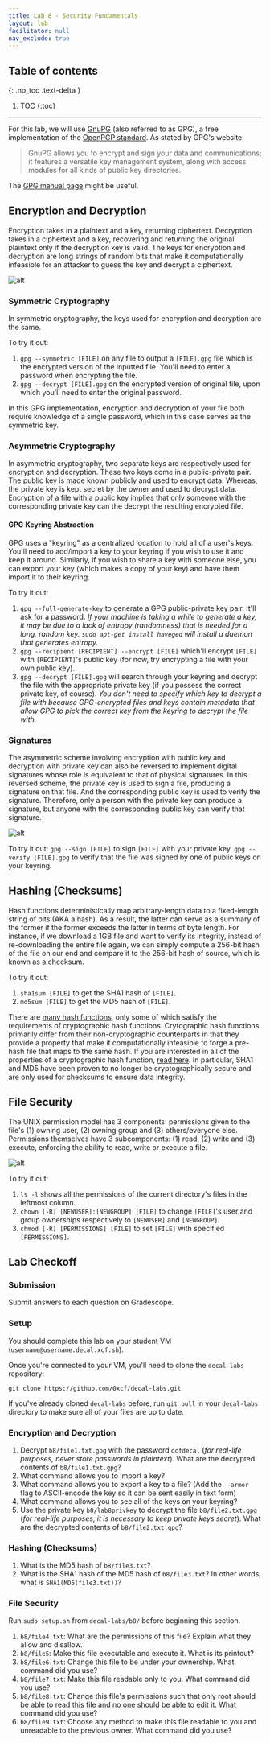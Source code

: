 ```yaml
---
title: Lab 8 - Security Fundamentals
layout: lab
facilitator: null
nav_exclude: true
---
```


## Table of contents
{: .no_toc .text-delta }

1. TOC
{:toc}

---

For this lab, we will use [GnuPG](https://gnupg.org) (also referred to as GPG), a free implementation of the [OpenPGP standard](https://openpgp.org/). As stated by GPG's website:
>GnuPG allows you to encrypt and sign your data and communications; it features a versatile key management system, along with access modules for all kinds of public key directories.

The [GPG manual page](https://www.gnupg.org/gph/de/manual/r1023.html) might be useful.

## Encryption and Decryption
Encryption takes in a plaintext and a key, returning ciphertext. Decryption takes in a ciphertext and a key, recovering and returning the original plaintext only if the decryption key is valid. The keys for encryption and decryption are long strings of random bits that make it computationally infeasible for an attacker to guess the key and decrypt a ciphertext.

![alt](https://docs.oracle.com/cd/E19424-01/820-4811/images/scrypt.gif)

### Symmetric Cryptography
In symmetric cryptography, the keys used for encryption and decryption are the same. 

To try it out: 
1. `gpg --symmetric [FILE]` on any file to output a `[FILE].gpg` file which is the encrypted version of the inputted file. You'll need to enter a password when encrypting the file.
2. `gpg --decrypt [FILE].gpg` on the encrypted version of original file, upon which you'll need to enter the original password.

In this GPG implementation, encryption and decryption of your file both require knowledge of a single password, which in this case serves as the symmetric key. 

### Asymmetric Cryptography
In asymmetric cryptography, two separate keys are respectively used for encryption and decryption. These two keys come in a public-private pair. The public key is made known publicly and used to encrypt data. Whereas, the private key is kept secret by the owner and used to decrypt data. Encryption of a file with a public key implies that only someone with the corresponding private key can the decrypt the resulting encrypted file.

#### GPG Keyring Abstraction
GPG uses a "keyring" as a centralized location to hold all of a user's keys. You'll need to add/import a key to your keyring if you wish to use it and keep it around. Similarly, if you wish to share a key with someone else, you can export your key (which makes a copy of your key) and have them import it to their keyring. 

To try it out:
1. `gpg --full-generate-key` to generate a GPG public-private key pair. It'll ask for a password.
*If your machine is taking a while to generate a key, it may be due to a lack of entropy (randomness) that is needed for a long, random key. `sudo apt-get install haveged` will install a daemon that generates entropy.*
2. `gpg --recipient [RECIPIENT] --encrypt [FILE]` which'll encrypt `[FILE]` with `[RECIPIENT]`'s public key (for now, try encrypting a file with your own public key). 
3. `gpg --decrypt [FILE].gpg` will search through your keyring and decrypt the file with the appropriate private key (if you possess the correct private key, of course). 
*You don't need to specify which key to decrypt a file with because GPG-encrypted files and keys contain metadata that allow GPG to pick the correct key from the keyring to decrypt the file with.*

### Signatures
The asymmetric scheme involving encryption with public key and decryption with private key can also be reversed to implement digital signatures whose role is equivalent to that of physical signatures. In this reversed scheme, the private key is used to sign a file, producing a signature on that file. And the corresponding public key is used to verify the signature. Therefore, only a person with the private key can produce a signature, but anyone with the corresponding public key can verify that signature.

![alt](https://upload.wikimedia.org/wikipedia/commons/thumb/4/4d/Illustration_of_digital_signature.svg/1920px-Illustration_of_digital_signature.svg.png)

To try it out:
`gpg --sign [FILE]` to sign `[FILE]` with your private key. `gpg --verify [FILE].gpg` to verify that the file was signed by one of public keys on your keyring. 

## Hashing (Checksums)
Hash functions deterministically map arbitrary-length data to a fixed-length string of bits (AKA a hash). As a result, the latter can serve as a summary of the former if the former exceeds the latter in terms of byte length. For instance, if we download a 1GB file and want to verify its integrity, instead of re-downloading the entire file again, we can simply compute a 256-bit hash of the file on our end and compare it to the 256-bit hash of source, which is known as a checksum.

To try it out:
1. `sha1sum [FILE]` to get the SHA1 hash of `[FILE]`.
2. `md5sum [FILE]` to get the MD5 hash of `[FILE]`.

There are [many hash functions](https://en.wikipedia.org/wiki/List_of_hash_functions), only some of which satisfy the requirements of cryptographic hash functions. Crytographic hash functions primarily differ from their non-cryptographic counterparts in that they provide a property that make it computationally infeasible to forge a pre-hash file that maps to the same hash. If you are interested in all of the properties of a cryptographic hash function, [read here](https://en.wikipedia.org/wiki/Cryptographic_hash_function). In particular, SHA1 and MD5 have been proven to no longer be cryptographically secure and are only used for checksums to ensure data integrity.


## File Security
The UNIX permission model has 3 components: permissions given to the file's (1) owning user, (2) owning group and (3) others/everyone else. Permissions themselves have 3 subcomponents: (1) read, (2) write and (3) execute, enforcing the ability to read, write or execute a file.

![alt](https://www.comentum.com/images/permissions.jpg)

To try it out:
1. `ls -l` shows all the permissions of the current directory's files in the leftmost column.
2. `chown [-R] [NEWUSER]:[NEWGROUP] [FILE]` to change `[FILE]`'s  user and group ownerships respectively to `[NEWUSER]` and `[NEWGROUP]`.
3. `chmod [-R] [PERMISSIONS] [FILE]` to set `[FILE]` with specified `[PERMISSIONS]`.

## Lab Checkoff

### Submission
Submit answers to each question on Gradescope.

### Setup
You should complete this lab on your student VM (`username@username.decal.xcf.sh`).

Once you're connected to your VM, you'll need to clone the `decal-labs` repository:
   
   `git clone https://github.com/0xcf/decal-labs.git`
   
If you've already cloned `decal-labs` before, run `git pull` in your `decal-labs` directory to make sure all of your files are up to date.

### Encryption and Decryption
1. Decrypt `b8/file1.txt.gpg` with the password `ocfdecal` (*for real-life purposes, never store passwords in plaintext*). What are the decrypted contents of `b8/file1.txt.gpg`?
2. What command allows you to import a key?
3. What command allows you to export a key to a file? (Add the `--armor` flag to ASCII-encode the key so it can be sent easily in text form)
4. What command allows you to see all of the keys on your keyring?
5. Use the private key `b8/lab8privkey` to decrypt the file `b8/file2.txt.gpg` (*for real-life purposes, it is necessary to keep private keys secret*). What are the decrypted contents of `b8/file2.txt.gpg`?

### Hashing (Checksums)
1. What is the MD5 hash of `b8/file3.txt`?
2. What is the SHA1 hash of the MD5 hash of `b8/file3.txt`? In other words, what is `SHA1(MD5(file3.txt))`?

### File Security
Run `sudo setup.sh` from `decal-labs/b8/` before beginning this section.

1. `b8/file4.txt`: What are the permissions of this file? Explain what they allow and disallow.
2. `b8/file5`: Make this file executable and execute it. What is its printout?
3. `b8/file6.txt`: Change this file to be under your ownership. What command did you use?
4. `b8/file7.txt`: Make this file readable only to you. What command did you use?
5. `b8/file8.txt`: Change this file's permissions such that only root should be able to read this file and no one should be able to edit it. What command did you use?
6. `b8/file9.txt`: Choose any method to make this file readable to you and unreadable to the previous owner. What command did you use?
